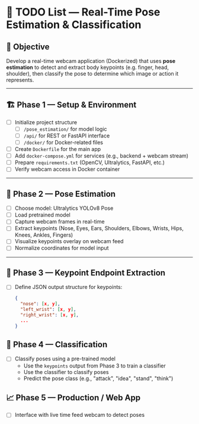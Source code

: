 # 🧠 TODO List — Real-Time Pose Estimation & Classification

## 🎯 Objective
Develop a real-time webcam application (Dockerized) that uses **pose estimation** to detect and extract body keypoints (e.g. finger, head, shoulder), then classify the pose to determine which image or action it represents.

---

## 🏗️ Phase 1 — Setup & Environment
- [ ] Initialize project structure
  - [ ] `/pose_estimation/` for model logic
  - [ ] `/api/` for REST or FastAPI interface
  - [ ] `/docker/` for Docker-related files
- [ ] Create `Dockerfile` for the main app
- [ ] Add `docker-compose.yml` for services (e.g., backend + webcam stream)
- [ ] Prepare `requirements.txt` (OpenCV, Ultralytics, FastAPI, etc.)
- [ ] Verify webcam access in Docker container

---

## 🧍 Phase 2 — Pose Estimation
- [ ] Choose model: Ultralytics YOLOv8 Pose
- [ ] Load pretrained model
- [ ] Capture webcam frames in real-time
- [ ] Extract keypoints (Nose, Eyes, Ears, Shoulders, Elbows, Wrists, Hips, Knees, Ankles, Fingers)
- [ ] Visualize keypoints overlay on webcam feed
- [ ] Normalize coordinates for model input

---

## 🧩 Phase 3 — Keypoint Endpoint Extraction
- [ ] Define JSON output structure for keypoints:
  ```json
  {
    "nose": [x, y],
    "left_wrist": [x, y],
    "right_wrist": [x, y],
    ...
  }

## 📝 Phase 4 — Classification
- [ ] Classify poses using a pre-trained model
  - Use the `keypoints` output from Phase 3 to train a classifier
  - Use the classifier to classify poses
  - Predict the pose class (e.g., "attack", "idea", "stand", "think")
  
## 📈 Phase 5 — Production / Web App
- [ ] Interface with live time feed webcam to detect poses